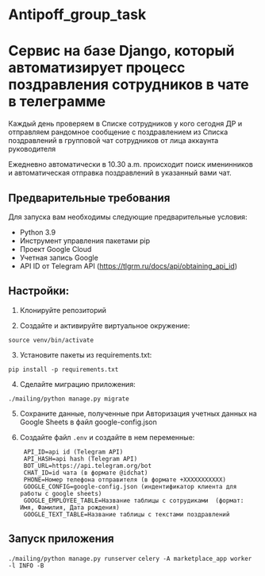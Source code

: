 # Antipoff_group_task
# Cервис на базе Django, который автоматизирует процесс поздравления сотрудников в чате в телеграмме

Каждый день проверяем в Списке сотрудников у кого сегодня ДР и отправляем рандомное сообщение с поздравлением из Списка поздравлений в групповой чат сотрудников от лица аккаунта руководителя

Ежедневно автоматически в 10.30 a.m. происходит поиск именинников и автоматическая отправка поздравлений в указанный вами чат.

## Предварительные требования
Для запуска вам необходимы следующие предварительные условия:

- Python 3.9
- Инструмент управления пакетами pip
- Проект Google Cloud
- Учетная запись Google
- API ID от Telegram API (https://tlgrm.ru/docs/api/obtaining_api_id)


## Настройки:

1. Клонируйте репозиторий

2. Создайте и активируйте виртуальное окружение:

`source venv/bin/activate`

3. Установите пакеты из requirements.txt:

`pip install -p requirements.txt`

4. Сделайте миграцию приложения:

`./mailing/python manage.py migrate`

5. Сохраните данные, полученные при Авторизация учетных данных на Google Sheets в файл google-config.json

6. Создайте файл `.env` и создайте в нем переменные:
   ```
    API_ID=api id (Telegram API)
    API_HASH=api hash (Telegram API)
    BOT_URL=https://api.telegram.org/bot
    CHAT_ID=id чата (в формате @idchat)
    PHONE=Номер телефона отправителя (в формате +XXXXXXXXXXX)
    GOOGLE_CONFIG=google-config.json (индентификатор клиента для работы с google sheets) 
    GOOGLE_EMPLOYEE_TABLE=Название таблицы с сотрудиками  (формат: Имя, Фамилия, Дата рождения)
    GOOGLE_TEXT_TABLE=Название таблицы с текстами поздравлений
   ```

## Запуск приложения

`./mailing/python manage.py runserver`
`celery -A marketplace_app worker -l INFO -B`
